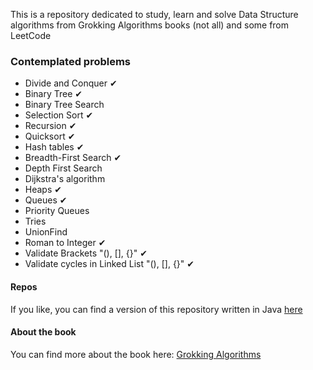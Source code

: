 This is a repository dedicated to study, learn and solve Data Structure algorithms from Grokking Algorithms books (not all) and some from LeetCode

### Contemplated problems ###
- Divide and Conquer ✔
- Binary Tree ✔
- Binary Tree Search
- Selection Sort ✔
- Recursion ✔
- Quicksort ✔
- Hash tables ✔
- Breadth-First Search ✔
- Depth First Search
- Dijkstra's algorithm
- Heaps ✔
- Queues ✔
- Priority Queues
- Tries
- UnionFind
- Roman to Integer ✔
- Validate Brackets "(), [], {}" ✔
- Validate cycles in Linked List "(), [], {}" ✔

#### Repos ####
If you like, you can find a version of this repository written in Java [here](https://github.com/gabrielfmagalhaes/grokking-algorithms-java)

#### About the book ####
You can find more about the book here: [Grokking Algorithms](https://www.amazon.com/Grokking-Algorithms-illustrated-programmers-curious/dp/1617292230)

